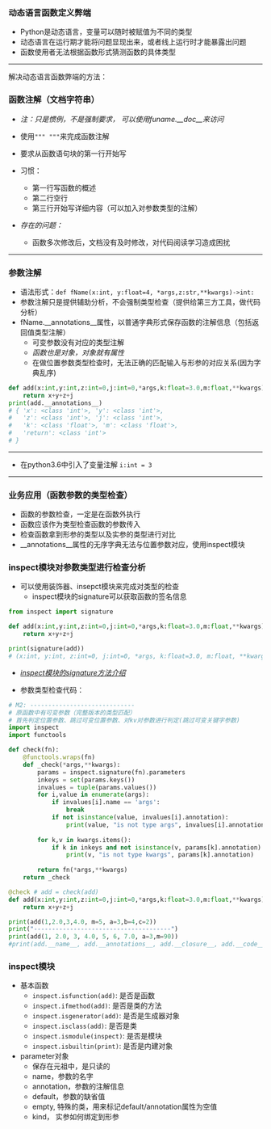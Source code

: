 ### 动态语言函数定义弊端
- Python是动态语言，变量可以随时被赋值为不同的类型
- 动态语言在运行期才能将问题显现出来，或者线上运行时才能暴露出问题
- 函数使用者无法根据函数形式猜测函数的具体类型

***
解决动态语言函数弊端的方法：
### 函数注解（文档字符串）
- *注：只是惯例，不是强制要求， 可以使用funame.__doc__来访问*
- 使用`""" """`来完成函数注解
- 要求从函数语句块的第一行开始写
- 习惯：
    - 第一行写函数的概述
    - 第二行空行
    - 第三行开始写详细内容（可以加入对参数类型的注解）

- *存在的问题：*
    - 函数多次修改后，文档没有及时修改，对代码阅读学习造成困扰

***
### 参数注解
- 语法形式：`def fName(x:int, y:float=4, *args,z:str,**kwargs)->int:`
- 参数注解只是提供辅助分析，不会强制类型检查（提供给第三方工具，做代码分析）
- fName.__annotations__属性，以普通字典形式保存函数的注解信息（包括返回值类型注解）
    - 可变参数没有对应的类型注解
    - *函数也是对象，对象就有属性*
    - 在做位置参数类型检查时，无法正确的匹配输入与形参的对应关系(因为字典乱序)

```python
def add(x:int,y:int,z:int=0,j:int=0,*args,k:float=3.0,m:float,**kwargs)->int:
    return x+y+z+j
print(add.__annotations__)
# { 'x': <class 'int'>, 'y': <class 'int'>, 
#   'z': <class 'int'>, 'j': <class 'int'>, 
#   'k': <class 'float'>, 'm': <class 'float'>, 
#   'return': <class 'int'>
# }
```

***
- 在python3.6中引入了变量注解 `i:int = 3`

***
### 业务应用（函数参数的类型检查）
- 函数的参数检查，一定是在函数外执行
- 函数应该作为类型检查函数的参数传入
- 检查函数拿到形参的类型以及实参的类型进行对比
- __annotations__属性的无序字典无法与位置参数对应，使用inspect模块

### inspect模块对参数类型进行检查分析
- 可以使用装饰器、insepct模块来完成对类型的检查
    - inspect模块的signature可以获取函数的签名信息
```python
from inspect import signature

def add(x:int,y:int,z:int=0,j:int=0,*args,k:float=3.0,m:float,**kwargs)->int:
    return x+y+z+j

print(signature(add))
# (x:int, y:int, z:int=0, j:int=0, *args, k:float=3.0, m:float, **kwargs) -> int
```
-  *[inspect模块的signature方法介绍](https://github.com/Pratyeka/NotePy/blob/master/%E5%B8%B8%E7%94%A8%E6%A8%A1%E5%9D%97.md)*


- 参数类型检查代码：
```python
# M2: -----------------------------
# 原函数中有可变参数（完整版本的类型匹配）
# 首先判定位置参数、跳过可变位置参数、对kv对参数进行判定(跳过可变关键字参数)
import inspect
import functools

def check(fn):
    @functools.wraps(fn)
    def _check(*args,**kwargs):
        params = inspect.signature(fn).parameters
        inkeys = set(params.keys())
        invalues = tuple(params.values())
        for i,value in enumerate(args):
            if invalues[i].name == 'args':
                break
            if not isinstance(value, invalues[i].annotation):
                print(value, "is not type args", invalues[i].annotation)
        
        for k,v in kwargs.items():
            if k in inkeys and not isinstance(v, params[k].annotation):
                print(v, "is not type kwargs", params[k].annotation)
               
        return fn(*args,**kwargs)
    return _check

@check # add = check(add)
def add(x:int,y:int,z:int=0,j:int=0,*args,k:float=3.0,m:float,**kwargs)->int:
    return x+y+z+j

print(add(1,2.0,3,4.0, m=5, a=3,b=4,c=2))
print("--------------------------------------")
print(add(1, 2.0, 3, 4.0, 5, 6, 7.0, a=3,m=90))
#print(add.__name__, add.__annotations__, add.__closure__, add.__code__)
```

### inspect模块
- 基本函数
    - `inspect.isfunction(add)`: 是否是函数
    - `inspect.ifmethod(add)`: 是否是类的方法
    - `inspect.isgenerator(add)`: 是否是生成器对象
    - `inspect.isclass(add)`: 是否是类
    - `inspect.ismodule(inspect)`: 是否是模块
    - `inspect.isbuiltin(print)`: 是否是内建对象
- parameter对象
    - 保存在元祖中，是只读的
    - name，参数的名字
    - annotation，参数的注解信息
    - default，参数的缺省值
    - empty, 特殊的类，用来标记default/annotation属性为空值
    - kind， 实参如何绑定到形参